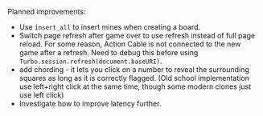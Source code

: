 Planned improvements:
- Use `insert_all` to insert mines when creating a board.
- Switch page refresh after game over to use refresh instead of full page reload. For some reason, Action Cable is not connected to the new game after a refresh. Need to debug this before using `Turbo.session.refresh(document.baseURI)`.
- add chording - it lets you click on a number to reveal the surrounding squares as long as it is correctly flagged. (Old school implementation use left+right click at the same time, though some modern clones just use left click)
- Investigate how to improve latency further.


